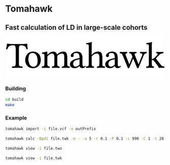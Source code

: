 # Tomahawk
## Fast calculation of LD in large-scale cohorts

![screenshot](tomahawk.png)

### Building
```bash
cd build
make
```

### Example
```bash
tomahawk import -i file.vcf -o outPrefix
```

```bash
tomahawk calc -Bpdi file.twk -o - -a 5 -r 0.1 -P 0.1 -c 990 -C 1 -t 28 > output.two
```

 ```bash
 tomahawk view -i file.two
 ```

 ```bash
 tomahawk view -i file.twk
 ```
